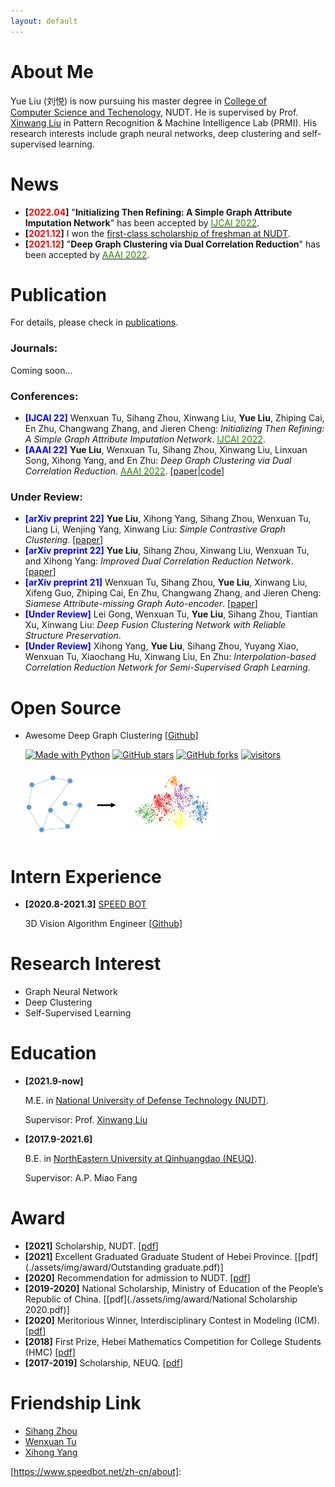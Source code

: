 ```yaml
---
layout: default
---
```


[python-img]: https://img.shields.io/github/languages/top/yueliu1999/Awesome-Deep-Graph-Clustering?color=lightgrey
[stars-img]: https://img.shields.io/github/stars/yueliu1999/Awesome-Deep-Graph-Clustering?color=yellow
[stars-url]: https://github.com/yueliu1999/Awesome-Deep-Graph-Clustering/stargazers
[fork-img]: https://img.shields.io/github/forks/yueliu1999/Awesome-Deep-Graph-Clustering?color=lightblue&label=fork
[fork-url]: https://github.com/yueliu1999/Awesome-Deep-Graph-Clustering/network/members
[visitors-img]: https://visitor-badge.glitch.me/badge?page_id=yueliu1999.Awesome-Deep-Graph-Clustering
[adgc-url]: https://github.com/yueliu1999/Awesome-Deep-Graph-Clustering

# About Me

Yue Liu (刘悦) is now pursuing his master degree in <a href="https://www.nudt.edu.cn/xysz/jsjxy/index.htm">College of Computer Science and Techenology</a>, NUDT. He is supervised by Prof. <a href="https://xinwangliu.github.io/">Xinwang Liu</a> in Pattern Recognition & Machine Intelligence Lab (PRMI). His research interests include graph neural networks, deep clustering and self-supervised learning.

# News



- **[<font color="#FF0000">2022.04</font>]** "**Initializing Then Refining: A Simple Graph Attribute Imputation Network**" has been accepted by [<font color="#2818200">IJCAI 2022</font>](https://ijcai-22.org/calls-papers/#).
- **[<font color="#FF0000">2021.12</font>]** I won the [first-class scholarship of freshman at NUDT](./assets/img/award/Scholarship-NUDT.pdf).
- **[<font color="#FF0000">2021.12</font>]** "**Deep Graph Clustering via Dual Correlation Reduction**" has been accepted by [<font color="#2818200">AAAI 2022</font>](https://aaai.org/Conferences/AAAI-22/).

 

 



# Publication

For details, please check in [publications](./publications).

### Journals: 

Coming soon...



### Conferences: 

- **<font color="#0000FF">[IJCAI 22]</font>** Wenxuan Tu, Sihang Zhou, Xinwang Liu, **Yue Liu**, Zhiping Cai, En Zhu, Changwang Zhang, and Jieren Cheng: *Initializing Then Refining: A Simple Graph Attribute Imputation Network*. [<font color="#2818200">IJCAI 2022</font>](https://ijcai-22.org/calls-papers/#).
- **<font color="#0000FF">[AAAI 22]</font>** **Yue Liu**, Wenxuan Tu, Sihang Zhou, Xinwang Liu, Linxuan Song, Xihong Yang, and En Zhu: *Deep Graph Clustering via Dual Correlation Reduction*. [<font color="#2818200">AAAI 2022</font>](https://aaai.org/Conferences/AAAI-22/). \[[paper](https://www.researchgate.net/profile/Yue-Liu-240/publication/357271184_Deep_Graph_Clustering_via_Dual_Correlation_Reduction/links/61c466e68bb20101842f9a92/Deep-Graph-Clustering-via-Dual-Correlation-Reduction.pdf)\|[code](https://github.com/yueliu1999/DCRN)]





### Under Review: 

- **<font color="#0000FF">[arXiv preprint 22]</font>** **Yue Liu**, Xihong Yang, Sihang Zhou, Wenxuan Tu, Liang Li, Wenjing Yang, Xinwang Liu: *Simple Contrastive Graph Clustering*. \[[paper](https://arxiv.org/abs/2205.07865)\]
- **<font color="#0000FF">[arXiv preprint 22]</font>** **Yue Liu**, Sihang Zhou, Xinwang Liu, Wenxuan Tu, and Xihong Yang: *Improved Dual Correlation Reduction Network*. \[[paper](https://arxiv.org/abs/2202.12533)\]
- **<font color="#0000FF">[arXiv preprint 21]</font>** Wenxuan Tu, Sihang Zhou, **Yue Liu**, Xinwang Liu, Xifeng Guo, Zhiping Cai, En Zhu, Changwang Zhang, and Jieren Cheng: *Siamese Attribute-missing Graph Auto-encoder*. \[[paper](https://arxiv.org/pdf/2112.04842.pdf)\]
- **<font color="#0000FF">[Under Review]</font>** Lei Gong, Wenxuan Tu, **Yue Liu**, Sihang Zhou, Tiantian Xu, Xinwang Liu: *Deep Fusion Clustering Network with Reliable Structure Preservation*.
- **<font color="#0000FF">[Under Review]</font>** Xihong Yang, **Yue Liu**, Sihang Zhou, Yuyang Xiao, Wenxuan Tu, Xiaochang Hu, Xinwang Liu, En Zhu: *Interpolation-based Correlation Reduction Network for Semi-Supervised Graph Learning*.





# Open Source

- Awesome Deep Graph Clustering \[[Github](https://github.com/yueliu1999/Awesome-Deep-Graph-Clustering)]

  [![Made with Python][python-img]][adgc-url]
  [![GitHub stars][stars-img]][stars-url]
  [![GitHub forks][fork-img]][fork-url]
  [![visitors][visitors-img]][adgc-url]
  
  <img src="./assets/img/adgc.png" alt="adgc" style="zoom:30%;" />






# Intern Experience

- **[2020.8-2021.3]** [SPEED BOT](https://www.speedbot.net/zh-cn/about)

  3D Vision Algorithm Engineer [[Github](https://github.com/yueliu1999/3d-vision)]





# Research Interest

- Graph Neural Network
- Deep Clustering 
- Self-Supervised Learning







# Education

- **[2021.9-now]** 

  M.E. in <a href="https://english.nudt.edu.cn/">National University of Defense Technology (NUDT)</a>. 

  Supervisor: Prof. [Xinwang Liu](https://xinwangliu.github.io/)

- **[2017.9-2021.6]** 

  B.E. in <a href="https://www.neuq.edu.cn/">NorthEastern University at Qinhuangdao (NEUQ)</a>. 

  Supervisor: A.P. Miao Fang





# Award

- **[2021]** Scholarship, NUDT. \[[pdf](./assets/img/award/Scholarship-NUDT.pdf)]
- **[2021]** Excellent Graduated Graduate Student of Hebei Province. \[[pdf](./assets/img/award/Outstanding graduate.pdf)]
- **[2020]** Recommendation for admission to NUDT.  \[[pdf](./assets/img/award/Recommendation.pdf)]
- **[2019-2020]** National Scholarship, Ministry of Education of the People’s Republic of China. \[[pdf](./assets/img/award/National Scholarship 2020.pdf)]
- **[2020]** Meritorious Winner, Interdisciplinary Contest in Modeling (ICM). \[[pdf](./assets/img/award/ICM.pdf)]
- **[2018]** First Prize, Hebei Mathematics Competition for College Students (HMC) \[[pdf](./assets/img/award/HMC.pdf)]
- **[2017-2019]** Scholarship, NEUQ. \[[pdf](./assets/img/award/Scholarship.pdf)]





# Friendship Link

- [Sihang Zhou](https://sihangzhou.github.io/)
- [Wenxuan Tu](https://wxtu.github.io/)
- [Xihong Yang](https://xihongyang1999.github.io/)





[https://www.speedbot.net/zh-cn/about]: 